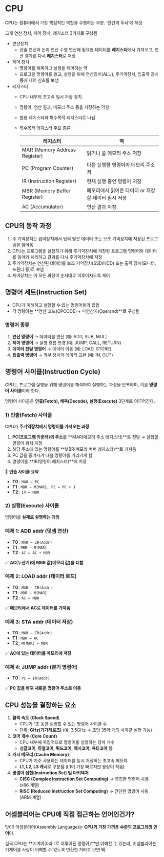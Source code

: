 # CPU

CPU는 컴퓨터에서 가장 핵심적인 역할을 수행하는 부분.  ‘인간의 두뇌’에 해당

크게 연산 장치, 제어 장치, 레지스터 3가지로 구성됨

- 연산장치
    - 산술 연산과 논리 연산 수행
    연산에 필요한 데이터를 **레지스터**에서 가져오고, 연산 결과를 다시 **레지스터**로 저장
- 제어 장치
    - 명령어를 해독하고 실행을 제어하는 역
    - 프로그램 명령어를 읽고, 실행을 위해 연산장치(ALU), 주기억장치, 입출력 장치 등에 제어 신호를 보냄
- 레지스터
    - CPU 내부의 초고속 임시 저장 장치
    - 명령어, 연산 결과, 메모리 주소 등을 저장하는 역할
    - 범용 레지스터와 특수목적 레지스터로 나뉨
    - 특수목적 레지스터 주요 종류
        
        
        | 레지스터 | 역 |
        | --- | --- |
        | MAR (Memory Address Register) | 읽거나 쓸 메모리 주소 저장 |
        | PC (Program Counter) | 다음 실행할 명령어의 메모리  주소 저 |
        | IR (Instruction Register) | 현재 실행 중인 명령어 저장 |
        | MBR (Memory Buffer Register) | 메모리에서 읽어온 데이터 or 저장할 데이터 임시 저장 |
        | AC (Accumulator) | 연산 결과 저장 |

## CPU의 동작 과정

1. 주 기억장치는 입력장치에서 입력 받은 데이터 또는 보조 기억장치에 저장된 프로그램을 읽어옴
2.  CPU는 프로그램을 실행하기 위해 주기억장치에 저장된 프로그램 명령어와 데이터를 읽어와 처리하고 결과를 다시 주기억장치에 저장
3. 주기억장치는 연산된 데이터를 보조 기억장치(SSD/HDD) 또는 출력 장치(모니터, 프린터 등)로 보냄
4. 제어장치는 이 모든 과정이 순서대로 이루어지도록 제어

## 명령어 세트(Instruction Set)

- CPU가 이해하고 실행할 수 있는 명령어들의 집합
- 각 명령어는 **연산 코드(OPCODE) + 피연산자(Operand)**로 구성됨

### **명령어 종류**

1. **연산 명령어** → 데이터를 연산 (예: ADD, SUB, MUL)
2. **제어 명령어** → 실행 흐름 변경 (예: JUMP, CALL, RETURN)
3. **데이터 전달 명령어** → 데이터 이동 (예: LOAD, STORE)
4. **입출력 명령어** → 외부 장치와 데이터 교환 (예: IN, OUT)

## 명령어 사이클(Instruction Cycle)

CPU는 프로그램 실행을 위해 명령어를 해석하여 실행하는 과정을 반복하며, 이를 **명령어 사이클**이라 한다.

명령어 사이클은 **인출(Fetch), 해독(Decode), 실행(Execute)** 3단계로 이루어진다.

### 1) **인출(Fetch) 사이클**

CPU가 **주기억장치에서 명령어를 가져오는 과정**

1. **PC(프로그램 카운터)의 주소**를 **MAR(메모리 주소 레지스터)**로 전달 → 실행할 명령어 위치 지정
2. 해당 주소에 있는 명령어를 **MBR(메모리 버퍼 레지스터)**로 가져옴
3. PC 값을 증가시켜 다음 명령어를 가리키게 함
4. 명령어를 **IR(명령어 레지스터)**에 저장

📌 **인출 사이클 요약**

- **T0** : `MAR ← PC`
- **T1** : `MBR ← M[MAR], PC ← PC + 1`
- **T2** : `IR ← MBR`

### 2) **실행(Execute) 사이클**

명령어를 **실제로 실행하는 과정**

### **예제 1: ADD addr (덧셈 연산)**

- **T0** : `MAR ← IR(Addr)`
- **T1** : `MBR ← M[MAR]`
- **T2** : `AC ← AC + MBR`

✅ **AC(누산기)에 MBR 값(메모리 값)을 더함**

### **예제 2: LOAD addr (데이터 로드)**

- **T0** : `MAR ← IR(Addr)`
- **T1** : `MBR ← M[MAR]`
- **T2** : `AC ← MBR`

✅ **메모리에서 AC로 데이터를 가져옴**

### **예제 3: STA addr (데이터 저장)**

- **T0** : `MAR ← IR(Addr)`
- **T1** : `MBR ← AC`
- **T2** : `M[MAR] ← MBR`

✅ **AC에 있는 데이터를 메모리에 저장**

### **예제 4: JUMP addr (분기 명령어)**

- **T0** : `PC ← IR(Addr)`

✅ **PC 값을 바꿔 새로운 명령어 주소로 이동**

## **CPU 성능을 결정하는 요소**

1. **클럭 속도 (Clock Speed)**
    - CPU가 1초 동안 실행할 수 있는 명령어 사이클 수
    - 단위: **GHz(기가헤르츠)** (예: 3.5GHz → 초당 35억 개의 사이클 실행 가능)
2. **코어 개수 (Core Count)**
    - CPU 내부에 독립적으로 명령어를 실행하는 장치 개수
    - **싱글코어, 듀얼코어, 쿼드코어, 헥사코어, 옥타코어** 등
3. **캐시 메모리 (Cache Memory)**
    - CPU가 자주 사용하는 데이터를 임시 저장하는 초고속 메모리
    - **L1, L2, L3 캐시**로 구분됨 (L1이 가장 빠르지만 용량이 작음)
4. **명령어 집합(Instruction Set) 및 아키텍처**
    - **CISC (Complex Instruction Set Computing)** → 복잡한 명령어 사용 (x86 계열)
    - **RISC (Reduced Instruction Set Computing)** → 간단한 명령어 사용 (ARM 계열)

## 어셈블리어는 CPU에 직접 접근하는 언어인건가?

맞아! 어셈블리어(Assembly Language)는 **CPU와 가장 가까운 수준의 프로그래밍 언어**야. 

결국 CPU는 **기계어(0과 1로 이루어진 명령어)**만 이해할 수 있는데, 어셈블리어는 기계어를 사람이 이해할 수 있도록 변환한 거라고 보면 돼.